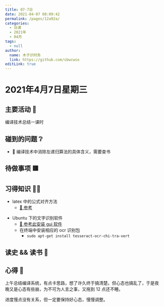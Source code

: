```yaml
---
title: 07-7日
date: 2021-04-07 08:09:42
permalink: /pages/12a92a/
categories: 
  - 日课
  - 2021年
  - 04月
tags: 
  - null
author: 
  name: 木子识时务
  link: https://github.com/sbwcwso
editLink: true
---
```

# 2021年4月7日星期三

## 主要活动 🏃

编译技术总结一课时

## 碰到的问题 ❔

* 🔲 编译技术中消除左递归算法的具体含义，需要查书

## 待做事项 🟥

## 习得知识 🧑‍💻

<!-- TODO:需要总结-->
* latex 中的公式对齐方法
  * [🔗 参考](https://blog.csdn.net/yanxiangtianji/article/details/54767265)
<!-- TODO:需要总结-->
* Ubuntu 下的文字识别软件
  * [🔗 参考此安装 gui 软件](https://zhuanlan.zhihu.com/p/357211490)
  * 在终端中安装相应的 ocr 识别包
    * `sudo apt-get install tesseract-ocr-chi-tra-vert`

## 读史 && 读书 📖

## 心得 🤔

上午总结编译系统，有点卡思路，想了许久终于搞清楚。但心态也搞乱了，于是夜晚又是心态有些崩，为不可为人言之事，又拖到 12 点还不睡。

进度慢点没有关系，但一定要保持好心态，慢慢调整。
